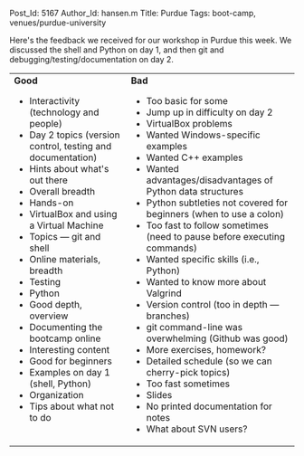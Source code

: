 Post_Id: 5167
Author_Id: hansen.m
Title: Purdue
Tags: boot-camp, venues/purdue-university

<p>Here's the feedback we received for our workshop in Purdue this week. We discussed the shell and Python on day 1, and then git and debugging/testing/documentation on day 2.</p>
<table>
<tbody>
<tr>
<td valign="top"><strong>Good</strong>
<ul>
<li>Interactivity (technology and people)</li>
<li>Day 2 topics (version control, testing and documentation)</li>
<li>Hints about what's out there</li>
<li>Overall breadth</li>
<li>Hands-on</li>
<li>VirtualBox and using a Virtual Machine</li>
<li>Topics &mdash; git and shell</li>
<li>Online materials, breadth</li>
<li>Testing</li>
<li>Python</li>
<li>Good depth, overview</li>
<li>Documenting the bootcamp online</li>
<li>Interesting content</li>
<li>Good for beginners</li>
<li>Examples on day 1 (shell, Python)</li>
<li>Organization</li>
<li>Tips about what not to do</li>
</ul>
</td>
<td valign="top"><strong>Bad</strong>
<ul>
<li>Too basic for some</li>
<li>Jump up in difficulty on day 2</li>
<li>VirtualBox problems</li>
<li>Wanted Windows-specific examples</li>
<li>Wanted C++ examples</li>
<li>Wanted advantages/disadvantages of Python data structures</li>
<li>Python subtleties not covered for beginners (when to use a colon)</li>
<li>Too fast to follow sometimes (need to pause before executing commands)</li>
<li>Wanted specific skills (i.e., Python)</li>
<li>Wanted to know more about Valgrind</li>
<li>Version control (too in depth &mdash; branches)</li>
<li>git command-line was overwhelming (Github was good)</li>
<li>More exercises, homework?</li>
<li>Detailed schedule (so we can cherry-pick topics)</li>
<li>Too fast sometimes</li>
<li>Slides</li>
<li>No printed documentation for notes</li>
<li>What about SVN users?</li>
</ul>
</td>
</tr>
</tbody>
</table>

